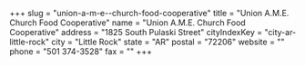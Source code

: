 +++
slug = "union-a-m-e--church-food-cooperative"
title = "Union A.M.E. Church Food Cooperative"
name = "Union A.M.E. Church Food Cooperative"
address = "1825 South Pulaski Street"
cityIndexKey = "city-ar-little-rock"
city = "Little Rock"
state = "AR"
postal = "72206"
website = ""
phone = "501 374-3528"
fax = ""
+++
